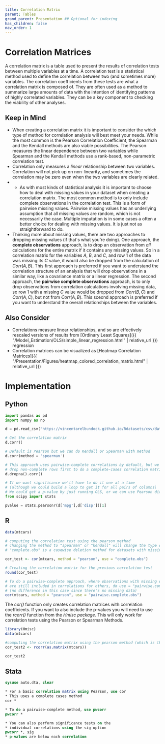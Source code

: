 ```yaml
---
title: Correlation Matrix
parent: Tables
grand_parent: Presentation ## Optional for indexing
has_children: false
nav_order: 1
---
```


# Correlation Matrices 

A correlation matrix is a table used to present the results of correlation tests between multiple variables at a time. A correlation test is a statistical method used to define the correlation between two (and sometimes more) variables. The correlation coefficients from these tests are what a correlation matrix is composed of. They are often used as a method to summarize large amounts of data with the intention of identifying patterns of highly correlated variables. They can be a key component to checking the viability of other analyses.

## Keep in Mind

- When creating a correlation matrix it is important to consider the which type of method for correlation analysis will best meet your needs. While the most common is the Pearson Correlation Coefficient, the Spearman and the Kendall methods are also viable possibilities. The Pearson measures the linear dependence between two variables while Spearman and the Kendall methods use a rank-based, non-parametric correlation test. 
- Correlation only measures a *linear* relationship between two variables. Correlation will not pick up on non-linearity, and sometimes the correlation may be zero even when the two variables are clearly related.
- - As with most kinds of statistical analysis it is important to choose how to deal with missing values in your dataset when creating a correlation matrix. The most common method is to only include complete observations in the correlation test. This is a form of pairwise missing values. Pairwise missing values has an underlying assumption that all missing values are random, which is not necessarily the case. Multiple imputation is in some cases a often a better choice for dealing with missing values. It is just not as straightforward to do. 
- Thinking more about missing values, there are two approaches to dropping missing values (if that's what you're doing). One approach, the **complete observations** approach, is to drop an observation from *all* calculations for the entire matrix if it contains any missing values. So in a correlation matrix for the variables $A$, $B$, and $C$, and row 1 of the data was missing its $C$ value, it would also be dropped from the calculation of $Corr(A,B)$. This first approach is preferred if you want to understand the correlation structure of an analysis that will drop observations in a similar way, like a covariance matrix or a linear regression. The second approach, the **pairwise complete observations** approach, is to only drop observations from correlation calculations involving missing data, so row 1 with a missing $C$ value would be dropped from $Corr(B,C)$ and $Corr(A,C)$, but not from $Corr(A,B)$. This sceond approach is preferred if you want to understand the overall relationships between the variables.

## Also Consider

- Correlations measure linear relationships, and so are effectively rescaled versions of results from [Ordinary Least Squares]({{ "/Model_Estimation/OLS/simple_linear_regression.html" | relative_url }}) regression
- Correlation matrices can be visualized as [Heatmap Correlation Matrices]({{ "/Presentation/Figures/heatmap_colored_correlation_matrix.html" | relative_url }})


# Implementation

## Python

```python
import pandas as pd
import numpy as np

d = pd.read_csv("https://vincentarelbundock.github.io/Rdatasets/csv/datasets/mtcars.csv")

# Get the correlation matrix
d.corr()

# Default is Pearson but we can do Kendall or Spearman with method
d.corr(method = 'spearman')

# This approach uses pairwise-complete correlations by default, but we can
# drop non-complete rows first to do a complete-cases correlation matrix
d.dropna().corr()

# If we want significance we'll have to do it one at a time
# (although we could build a loop to get it for all pairs of columns)
# We could get a p-value by just running OLS, or we can use Pearson directly
from scipy import stats

pvalue = stats.pearsonr(d['mpg'],d['disp'])[1]
```

## R 

```r
data(mtcars)

# computing the correlation test using the pearson method
# changing the method to "spearman" or "kendall" will change the type of correlation test used
# "complete.obs" is a casewise deletion method for datasets with missing values

cor_test <- cor(mtcars, method = "pearson", use = "complete.obs")

# Creating the correlation matrix for the previous correlation test
round(cor_test)

# To do a pairwise-complete approach, where observations with missing data in some variables
# are still included in correlations for others, do use = "pairwise.complete.obs"
# (no difference in this case since there's no missing data)
cor(mtcars, method = "pearson", use = "pairwise.complete.obs")
```

The *cor()* function only creates correlation matrices with correlation coefficients. If you want to also include the p-values you will need to use the *rcorr()* function from the *Hmisc package.* This will only work for correlation tests using the Pearson or Spearman Methods.

```r
library(Hmisc)
data(mtcars)

#computing the correlation matrix using the pearson method (which is the default for rcorr())
cor_test2 <- rcorr(as.matrix(mtcars))

cor_test2
```

## Stata

```stata
sysuse auto.dta, clear

* For a basic correlation matrix using Pearson, use cor
* This uses a complete cases method
cor *

* To do a pairwise-complete method, use pwcorr
pwcorr *

* You can also perform significance tests on the 
* individual correlations using the sig option
pwcorr *, sig
* p-values are below each correlation
```

